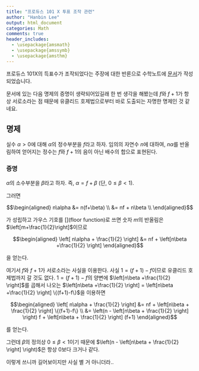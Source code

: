 ```yaml
---
title: "프로듀스 101 X 투표 조작 관련"
author: "Hanbin Lee"
output: html_document
categories: Math
comments: true
header_includes:
  - \usepackage{amsmath}
  - \usepackage{amssymb}
  - \usepackage{amsthm}
---
```


프로듀스 101X의 득표수가 조작되었다는 주장에 대한 반론으로 수학노트에
[문서](https://wiki.mathnt.net/index.php?title=%ED%94%84%EB%A1%9C%EB%93%80%EC%8A%A4_101_X_%ED%88%AC%ED%91%9C_%EC%A1%B0%EC%9E%91_%EB%85%BC%EB%9E%80)가
작성되었습니다.

문서에 있는 다음 명제의 증명이 생략되어있길래 한 번 생각을 해봤는데
$f$와 $f+1$가 항상 서로소라는 점 때문에 유클리드 호제법으로부터 바로
도출되는 자명한 명제인 것 같네요.

명제
----

실수 $\alpha>0$에 대해 $\alpha$의 정수부분을 $f$라고 하자. 임의의 자연수
$n$에 대하여, $n\alpha$를 반올림하여 얻어지는 정수는 $f$와 $f+1$의 음이
아닌 배수의 합으로 표현된다.

### 증명

$\alpha$의 소수부분을 $\beta$라고 하자. 즉, $\alpha = f + \beta$ (단,
$0 \leq \beta < 1$).

그러면

$$\begin{aligned}
    n\alpha &= n(f+\beta) \\
                &= nf + n\beta \\
\end{aligned}$$

가 성립하고 가우스 기호를 $[]$(floor function)로 쓰면 숫자 $m$의
반올림은 $\left[m+\frac{1}{2}\right]$이므로

$$\begin{aligned}
    \left[ n\alpha + \frac{1}{2} \right] &= nf + \left[n\beta +\frac{1}{2} \right]
\end{aligned}$$

을 얻는다.

여기서 $f$와 $f+1$가 서로소라는 사실을 이용한다. 사실 $1=(f+1)-f$이므로
유클리드 호제법까지 갈 것도 없다. $1=(f+1)-f$의 양변에
$\left[n\beta +\frac{1}{2} \right]$를 곱해서 나오는
$\left[n\beta +\frac{1}{2} \right] = \left[n\beta +\frac{1}{2} \right] \{(f+1)-f\}$을
이용하면

$$\begin{aligned}
\left[ n\alpha + \frac{1}{2} \right] &= nf + \left[n\beta + \frac{1}{2} \right] \{(f+1)-f\} \\
&= \left(n - \left[n\beta + \frac{1}{2} \right] \right) f + \left[n\beta + \frac{1}{2} \right] (f+1)
\end{aligned}$$

를 얻는다.

그런데 $\beta$의 정의상 $0 \leq \beta <1$이기 때문에
$\left(n - \left[n\beta + \frac{1}{2} \right] \right)$은 항상 0보다
크거나 같다.

이렇게 쓰니까 길어보이지만 사실 별 거 아니더라..
